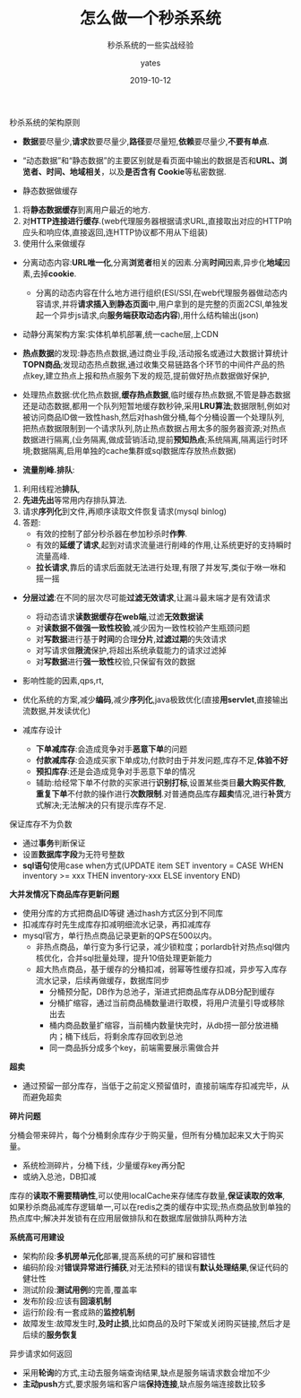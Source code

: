 ﻿---
layout: post
title: '怎么做一个秒杀系统'
subtitle: '秒杀系统的一些实战经验'
date: 2019-10-12
categories: 性能
author: yates
cover: 'www.baidu.com'
tags: 性能
---

秒杀系统的架构原则

- **数据**要尽量少,**请求**数要尽量少,**路径**要尽量短,**依赖**要尽量少,**不要有单点**.

- “动态数据”和“静态数据”的主要区别就是看页面中输出的数据是否和**URL、浏览者、时间、地域相关**，以及**是否含有 Cookie**等私密数据.

- 静态数据做缓存 
1. 将**静态数据缓存**到离用户最近的地方.
2. 对**HTTP连接进行缓存**.(web代理服务器根据请求URL,直接取出对应的HTTP响应头和响应体,直接返回,连HTTP协议都不用从下组装)
3. 使用什么来做缓存

- 分离动态内容:**URL唯一化**,分离**浏览者**相关的因素.分离**时间**因素,异步化**地域**因素,去掉**cookie**.
    - 分离的动态内容在什么地方进行组织(ESI/SSI,在web代理服务器做动态内容请求,并将**请求插入到静态页面**中,用户拿到的是完整的页面2CSI,单独发起一个异步js请求,向**服务端获取动态内容**),用什么结构输出(json)

- 动静分离架构方案:实体机单机部署,统一cache层,上CDN

- **热点数据**的发现:静态热点数据,通过商业手段,活动报名或通过大数据计算统计**TOPN商品**;发现动态热点数据,通过收集交易链路各个环节的中间件产品的热点key,建立热点上报和热点服务下发的规范,提前做好热点数据做好保护,

- 处理热点数据:优化热点数据,**缓存热点数据**,临时缓存热点数据,不管是静态数据还是动态数据,都用一个队列短暂地缓存数秒钟,采用**LRU算法**;数据限制,例如对被访问商品ID做一致性hash,然后对hash做分桶,每个分桶设置一个处理队列,把热点数据限制到一个请求队列,防止热点数据占用太多的服务器资源;对热点数据进行隔离,(业务隔离,做成营销活动,提前**预知热点**;系统隔离,隔离运行时环境;数据隔离,启用单独的cache集群或sql数据库存放热点数据)

- **流量削峰.排队**:
1. 利用线程池**排队**,
2. **先进先出**等常用内存排队算法.
3. 请求**序列化**到文件,再顺序读取文件恢复请求(mysql binlog)
4. 答题:
    - 有效的控制了部分秒杀器在参加秒杀时**作弊**.
    - 有效的**延缓了请求**,起到对请求流量进行削峰的作用,让系统更好的支持瞬时流量高峰.
    - **拉长请求**,靠后的请求后面就无法进行处理,有限了并发写,类似于咻一咻和摇一摇

- **分层过滤**:在不同的层次尽可能**过滤无效请求**,让漏斗最末端才是有效请求
	* 将动态请求**读数据缓存在web端**,过滤**无效数据读**
	* 对**读数据不做强一致性校验**,减少因为一致性校验产生瓶颈问题
	* 对**写数据**进行基于**时间**的合理**分片**,**过滤过期**的失效请求
	* 对写请求做**限流**保护,将超出系统承载能力的请求过滤掉
	* 对**写数据**进行**强一致性**校验,只保留有效的数据
	
- 影响性能的因素,qps,rt,
- 优化系统的方案,减少**编码**,减少**序列化**,java极致优化(直接**用servlet**,直接输出流数据,并发读优化)


- 减库存设计
	- **下单减库存**:会造成竞争对手**恶意下单**的问题
	- **付款减库存**:会造成买家下单成功,付款时由于并发问题,库存不足,**体验不好**
	- **预扣库存**:还是会造成竞争对手恶意下单的情况
	- 辅助:给经常下单不付款的买家进行**识别打标**,设置某些类目**最大购买件数**,**重复下单**不付款的操作进行**次数限制**.对普通商品库存**超卖**情况,进行**补货**方式解决;无法解决的只有提示库存不足.
	
保证库存不为负数
- 通过**事务**判断保证 
- 设置**数据库字段**为无符号整数
- **sql语句**使用case when方式(UPDATE item SET inventory = CASE WHEN inventory >= xxx THEN inventory-xxx ELSE inventory END)

**大并发情况下商品库存更新问题**

- 使用分库的方式把商品ID等键 通过hash方式区分到不同库
- 扣减库存时先生成库存扣减明细流水记录，再扣减库存
- mysql官方，单行热点商品记录更新的QPS在500以内。
	- 非热点商品，单行变为多行记录，减少锁粒度；porlardb针对热点sql做内核优化，合并sql批量处理，提升10倍处理更新能力
	- 超大热点商品，基于缓存的分桶扣减，弱幂等性缓存扣减，异步写入库存流水记录，后续再做缓存，数据库同步
		- 分桶预分配，DB作为总池子，渐进式把商品库存从DB分配到缓存
		- 分桶扩缩容，通过当前商品桶数量进行取模，将用户流量引导或移除出去
		- 桶内商品数量扩缩容，当前桶内数量快完时，从db捞一部分放进桶内；桶下线后，将剩余库存回收到总池
		- 同一商品拆分成多个key，前端需要展示需做合并

**超卖**

- 通过预留一部分库存，当低于之前定义预留值时，直接前端库存扣减完毕，从而避免超卖

**碎片问题**

分桶会带来碎片，每个分桶剩余库存少于购买量，但所有分桶加起来又大于购买量。

- 系统检测碎片，分桶下线，少量缓存key再分配
- 或纳入总池，DB扣减

库存的**读取不需要精确性**,可以使用localCache来存储库存数量,**保证读取的效率**,如果秒杀商品减库存逻辑单一,可以在redis之类的缓存中实现;热点商品放到单独的热点库中;解决并发锁有在应用层做排队和在数据库层做排队两种方法

**系统高可用建设**

- 架构阶段:**多机房单元化**部署,提高系统的可扩展和容错性
- 编码阶段:对**错误异常进行捕获**,对无法预料的错误有**默认处理结果**,保证代码的健壮性
- 测试阶段:**测试用例**的完善,覆盖率
- 发布阶段:应该有**回滚机制**
- 运行阶段:有一套成熟的**监控机制**
- 故障发生:故障发生时,**及时止损**,比如商品的及时下架或关闭购买链接,然后才是后续的**服务恢复**

异步请求如何返回
- 采用**轮询**的方式,主动去服务端查询结果,缺点是服务端请求数会增加不少
- **主动push**方式,要求服务端和客户端**保持连接**,缺点服务端连接数比较多